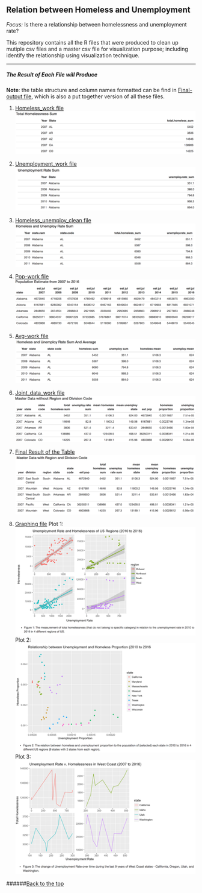 <a id="top"></a>

## Relation between Homeless and Unemployment 

_Focus:_ Is there a relationship between homelessness and unemployment rate?

This repository contains all the R files that were produced to clean up mutiple csv files 
and a master csv file for visualization purpose; including identify the relationship using 
visualization technique. 

***

##### The Result of Each File will Produce

**Note**: the table structure and column names formatted can be find in [Final-output file](https://github.com/linhly2012/FinalProjectSOC225/blob/master/Final%20Project%20225/Final-output.Rmd), which is also a put together version of all these files. 

1. [Homeless_work file](https://github.com/linhly2012/FinalProjectSOC225/blob/master/Final%20Project%20225/homeless_work.R)
      <img src="img/total-homeless-sum.png"/> 
    
2. [Unemployment_work file](https://github.com/linhly2012/FinalProjectSOC225/blob/master/Final%20Project%20225/unemployment_work.R)
      <img src="img/unemploy-sum.png"/> 

3. [Homeless_unemploy_clean file](https://github.com/linhly2012/FinalProjectSOC225/blob/master/Final%20Project%20225/homeless_unemploy_clean.R)
      <img src="img/homeless-and-unemploy-sum.png"/> 

4. [Pop-work file](https://github.com/linhly2012/FinalProjectSOC225/blob/master/Final%20Project%20225/pop-work.R)
      <img src="img/pop-est-07-16.png"/> 

5. [Avg-work file](https://github.com/linhly2012/FinalProjectSOC225/blob/master/Final%20Project%20225/avg-work.R)
      <img src="img/homeless-unemploy-sum-and-avg.png"/> 

6.  [Joint_data_work file](https://github.com/linhly2012/FinalProjectSOC225/blob/master/Final%20Project%20225/joint_data_work.R)
      <img src="img/master-data.png"/>

7. [Final Result of the Table](https://github.com/linhly2012/FinalProjectSOC225/blob/master/Final%20Project%20225/joint_region_n_division.R)
      <img src="img/master-with-region-and-divsion.png"/> 

8. [Graphing file](https://github.com/linhly2012/FinalProjectSOC225/blob/master/Final%20Project%20225/Graphing.Rmd)
      Plot 1: <img src="img/plot-1.png"/> 
      Plot 2: <img src="img/plot-2.png"/>
      Plot 3: <img src="img/plot-3.png"/>

######[Back to the top](#top)
